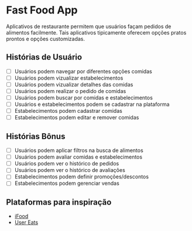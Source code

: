 # Fast Food App

Aplicativos de restaurante permitem que usuários façam pedidos de alimentos facilmente.
Tais aplicativos tipicamente oferecem opções pratos prontos e opções customizadas.

## Histórias de Usuário

- [ ] Usuários podem navegar por diferentes opções comidas
- [ ] Usuários podem vizualizar estabelecimentos
- [ ] Usuários podem vizualizar detalhes das comidas
- [ ] Usuários podem realizar o pedido de comidas
- [ ] Usuários podem buscar por comidas e estabelecimentos
- [ ] Usuários e estabelecimentos podem se cadastrar na plataforma
- [ ] Estabelecimentos podem cadastrar comidas
- [ ] Estabelecimentos podem editar e remover comidas

## Histórias Bônus

- [ ] Usuários podem aplicar filtros na busca de alimentos
- [ ] Usuários podem avaliar comidas e estabelecimentos
- [ ] Usuários podem ver o histórico de pedidos
- [ ] Usuários podem ver o histórico de avaliações
- [ ] Estabelecimentos podem definir promoções/descontos
- [ ] Estabelecimentos podem gerenciar vendas

## Plataformas para inspiração

- [iFood](https://www.ifood.com.br)
- [User Eats](https://www.ubereats.com)
